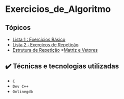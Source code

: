 # Exercicios_de_Algoritmo




## Tópicos
* [Lista 1 : Exercícios Básico](#lista_1)
* [Lista 2 : Exercícos de Repetição](#lista_2)
* [Estrutura de Repetição](#repetição)
*[Matriz e Vetores](#lista3)
## ✔️ Técnicas e tecnologias utilizadas
- ``C``
- ``Dev C++``
- ``Onlinegdb``
